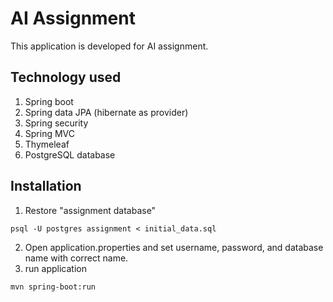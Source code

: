 # AI Assignment
This application is developed for AI assignment.
## Technology used
1. Spring boot
2. Spring data JPA (hibernate as provider)
3. Spring security
4. Spring MVC
5. Thymeleaf
6. PostgreSQL database

## Installation
1. Restore "assignment database"
```
psql -U postgres assignment < initial_data.sql
```
2. Open application.properties and set username, password, and database name with correct name.
3. run application
```
mvn spring-boot:run
```
